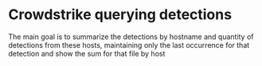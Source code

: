 # Crowdstrike querying detections

The main goal is to summarize the detections by hostname and quantity of detections from these hosts, maintaining only the last occurrence for that detection and show the sum for that file by host



